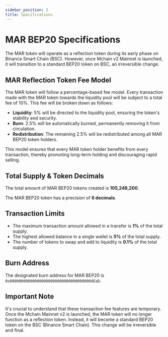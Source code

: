 ```yaml
---
sidebar_position: 2
title: Specifications
---
```


# MAR BEP20 Specifications

The MAR token will operate as a reflection token during its early phase on Binance Smart Chain (BSC). However, once Mchain v2 Mainnet is launched, it will transition to a standard BEP20 token on BSC, an irreversible change.

## MAR Reflection Token Fee Model

The MAR token will follow a percentage-based fee model. Every transaction made with the MAR token towards the liquidity pool will be subject to a total fee of 10%. This fee will be broken down as follows:

- **Liquidity**: 5% will be directed to the liquidity pool, ensuring the token's stability and security.
- **Burn**: 2.5% will be automatically burned, permanently removing it from circulation.
- **Redistribution**: The remaining 2.5% will be redistributed among all MAR BEP20 token holders.

This model ensures that every MAR token holder benefits from every transaction, thereby promoting long-term holding and discouraging rapid selling.

## Total Supply & Token Decimals

The total amount of MAR BEP20 tokens created is **105,248,200**.

The MAR BEP20 token has a precision of **6 decimals**.

## Transaction Limits

- The maximum transaction amount allowed in a transfer is **1%** of the total supply.
- The highest allowed balance in a single wallet is **5%** of the total supply.
- The number of tokens to swap and add to liquidity is **0.1%** of the total supply.

## Burn Address

The designated burn address for MAR BEP20 is `0x000000000000000000000000000000000000dEaD`.

## Important Note

It's crucial to understand that these transaction fee features are temporary. Once the Mchain Mainnet v2 is launched, the MAR token will no longer function as a reflection token. Instead, it will become a standard BEP20 token on the BSC (Binance Smart Chain). This change will be irreversible and final.
